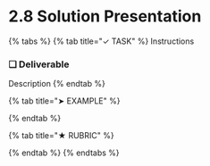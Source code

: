 # 2.8 Solution Presentation

{% tabs %}
{% tab title="✓ TASK" %}
Instructions

### **❏ Deliverable**

Description
{% endtab %}

{% tab title="➤ EXAMPLE" %}

{% endtab %}

{% tab title="★ RUBRIC" %}

{% endtab %}
{% endtabs %}

